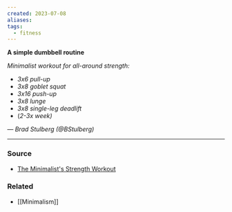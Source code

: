 ```yaml
---
created: 2023-07-08
aliases: 
tags:
  - fitness
---
```

**A simple dumbbell routine**

*Minimalist workout for all-around strength:*

- *3x6 pull-up*
- *3x8 goblet squat*
- *3x16 push-up*
- *3x8 lunge*
- *3x8 single-leg deadlift*
- (*2-3x week)*

*— Brad Stulberg (@BStulberg)*

---

### Source
- [The Minimalist's Strength Workout](https://getpocket.com/explore/item/the-minimalist-s-strength-workout)

### Related
- [[Minimalism]]